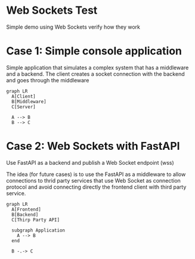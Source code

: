 # Web Sockets Test
Simple demo using Web Sockets verify how they work

# Case 1: Simple console application 
Simple application that simulates a complex system that has a middleware and a backend.
The client creates a socket connection with the backend and goes through the middleware

```mermaid
graph LR
  A[Client]
  B[Middleware]
  C[Server]

  A --> B
  B --> C

```

# Case 2: Web Sockets with FastAPI
Use FastAPI as a backend and publish a Web Socket endpoint (wss)

The idea (for future cases) is to use the FastAPI as a middleware to allow connections to thrid party services that use Web Socket as connection protocol and avoid connecting directly the frontend client with third party service.

```mermaid
graph LR
  A[Frontend]
  B[Backend]
  C[Thirp Party API]

  subgraph Application
    A --> B
  end
  
  B -.-> C

```